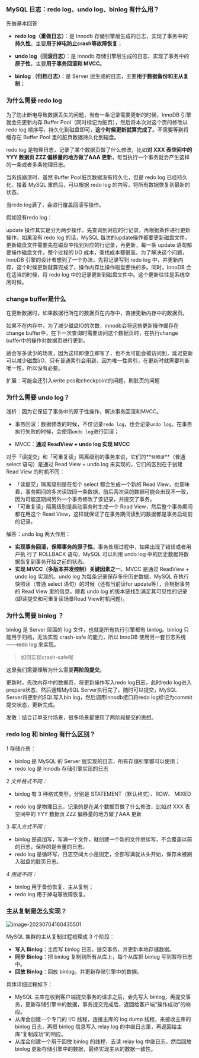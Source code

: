 ### MySQL 日志：redo log、undo log、binlog 有什么用？

先做基本回答

- **redo log（重做日志）**：是 Innodb 存储引擎层生成的日志，实现了事务中的**持久性**，主要**用于掉电防止crash等故障恢复**；

- **undo log（回滚日志）**：是 Innodb 存储引擎层生成的日志，实现了事务中的**原子性**，主要**用于事务回滚和 MVCC**。

- **binlog （归档日志）**：是 Server 层生成的日志，主要**用于数据备份和主从复制**；

### 为什么需要 redo log 

为了防止断电导致数据丢失的问题，当有一条记录需要更新的时候，InnoDB 引擎就会先更新内存 Buffer Pool（同时标记为脏页），然后将本次对这个页的修改以 redo log  顺序写，持久化到磁盘即可，**这个时候更新就算完成了**。不需要等到将缓存在 Buffer Pool 里的脏页数据持久化到磁盘。

redo log 是物理日志，记录了某个数据页做了什么修改，比如**对 XXX 表空间中的 YYY 数据页 ZZZ 偏移量的地方做了AAA 更新**，每当执行一个事务就会产生这样的一条或者多条物理日志。

当系统崩溃时，虽然 Buffer Pool脏页数据没有持久化，但是 redo log 已经持久化，接着 MySQL 重启后，可以根据 redo log 的内容，将所有数据恢复到最新的状态。

当redo log满了，会进行覆盖回滚写操作。

假如没有redo log：

update 操作其实是分为两步操作，先查询到对应的行记录，再根据条件进行更新操作。如果没有 redo log 的话，MySQL 每次的update操作都要更新磁盘文件，更新磁盘文件需要先在磁盘中找到对应的行记录，再更新，每一条 update 语句都要操作磁盘文件，整个过程的 I/O 成本，查找成本都很高。为了解决这个问题，InnoDB 引擎的设计者想到了一个办法，先将记录写到 redo log 中，并更新内存，这个时候更新就算完成了，操作内存比操作磁盘要快的多。同时，InnoDB 会在适当的时候，将 redo log 中的记录更新到磁盘文件中。这个更新往往是系统空闲时做。

### change buffer是什么

在更新数据时，如果数据行所在的数据页在内存中，直接更新内存中的数据页。

如果不在内存中，为了减少磁盘IO的次数，innodb会将这些更新操作缓存在change buffer中，在下一次查询时需要访问这个数据页时，在执行change buffer中的操作对数据页进行更新。

适合写多读少的场景，因为这样即便立即写了，也不太可能会被访问到，延迟更新可以减少磁盘I/O，只有普通索引会用到，因为唯一性索引，在更新时就需要判断唯一性，所以没有必要。

扩展：可能会还引入write pos和checkpoint的问题，刷脏页的问题

### 为什么需要 undo log？

浅析：因为它保证了事务中的原子性操作，解决事务回滚和MVCC。

- 事务回滚：数据修改的时候，不仅记录`redo log`，也会记录`undo log`。在事务执行失败的时候，会使用`undo log`进行回滚；

- MVCC：**通过 ReadView + undo log 实现 MVCC**

对于「读提交」和「可重复读」隔离级别的事务来说，它们的**`快照读`**（普通 select 语句）是通过 Read View + undo log 来实现的，它们的区别在于创建 Read View 的时机不同：

- 「读提交」隔离级别是在每个 select 都会生成一个新的 Read View，也意味着，事务期间的多次读取同一条数据，前后两次读的数据可能会出现不一致，因为可能这期间另外一个事务修改了该记录，并提交了事务。
- 「可重复读」隔离级别是启动事务时生成一个 Read View，然后整个事务期间都在用这个 Read View，这样就保证了在事务期间读到的数据都是事务启动前的记录。

解答：undo log 两大作用：

- **实现事务回滚，保障事务的原子性**。事务处理过程中，如果出现了错误或者用户执 行了 ROLLBACK 语句，MySQL 可以利用 undo log 中的历史数据将数据恢复到事务开始之前的状态。
- **实现 MVCC（多版本并发控制）关键因素之一**。MVCC 是通过 ReadView + undo log 实现的。undo log 为每条记录保存多份历史数据，MySQL 在执行快照读（普通 select 语句）的时候（还有当前读for update等），会根据事务的 Read View 里的信息，顺着 undo log 的版本链找到满足其可见性的记录(即读提交和可重复读场景Read View时机问题)。

### 为什么需要 binlog ？

binlog 是 Server 层面的 log 文件，也就是所有执行引擎都有 binlog。binlog 只能用于归档，无法实现 crash-safe 的能力，所以 InnoDB 使用另一套日志系统——redo log 来实现。

> 如何实现crash-safe呢

这里我们需要理解为什么需要**两阶段提交**。

更新时，先改内存中的数据页，将更新操作写入redo log日志，此时redo log进入prepare状态，然后通知MySQL Server执行完了，随时可以提交，MySQL Server将更新的SQL写入bin log，然后调用innodb接口将redo log标记为commit提交状态，更新完成。

发散：结合订单支付场景，很多场景都使用了两阶段提交的思想。

###  redo log 和 binlog 有什么区别？

1 存储介质：

- binlog 是 MySQL 的 Server 层实现的日志，所有存储引擎都可以使用；
- redo log 是 Innodb 存储引擎实现的日志

2 *文件格式不同：*

- binlog 有 3 种格式类型，分别是 STATEMENT（默认格式）、ROW、 MIXED

- redo log 是物理日志，记录的是在某个数据页做了什么修改，比如对 XXX 表空间中的 YYY 数据页 ZZZ 偏移量的地方做了AAA 更新

3 *写入方式不同：*

- binlog 是追加写，写满一个文件，就创建一个新的文件继续写，不会覆盖以前的日志，保存的是全量的日志。
- redo log 是循环写，日志空间大小是固定，全部写满就从头开始，保存未被刷入磁盘的脏页日志。

*4 用途不同：*

- binlog 用于备份恢复、主从复制；
- redo log 用于掉电等故障恢复。

### 主从复制是怎么实现？

![image-20230704160435501](/Users/11126518/knowledge/interview_skills_BAT/sql/img/mysql主从同步.png)

MySQL 集群的主从复制过程梳理成 3 个阶段：

- **写入 Binlog**：主库写 binlog 日志，提交事务，并更新本地存储数据。
- **同步 Binlog**：把 binlog 复制到所有从库上，每个从库把 binlog 写到暂存日志中。
- **回放 Binlog**：回放 binlog，并更新存储引擎中的数据。

具体详细过程如下：

- MySQL 主库在收到客户端提交事务的请求之后，会先写入 binlog，再提交事务，更新存储引擎中的数据，事务提交完成后，返回给客户端“操作成功”的响应。
- 从库会创建一个专门的 I/O 线程，连接主库的 log dump 线程，来接收主库的 binlog 日志，再把 binlog 信息写入 relay log 的中继日志里，再返回给主库“复制成功”的响应。
- 从库会创建一个用于回放 binlog 的线程，去读 relay log 中继日志，然后回放 binlog 更新存储引擎中的数据，最终实现主从的数据一致性。
